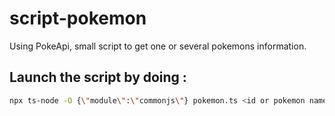 # script-pokemon
Using PokeApi, small script to get one or several pokemons information.

## Launch the script by doing :
```bash
npx ts-node -O {\"module\":\"commonjs\"} pokemon.ts <id or pokemon name>
```
